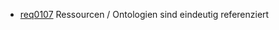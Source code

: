 * [req0107](https://github.com/DomainDrivenArchitecture/ddaRequirement/blob/master/de/requirements/req0107.md) Ressourcen / Ontologien sind eindeutig referenziert
